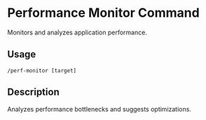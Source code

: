 # Performance Monitor Command

Monitors and analyzes application performance.

## Usage
`/perf-monitor [target]`

## Description
Analyzes performance bottlenecks and suggests optimizations.
